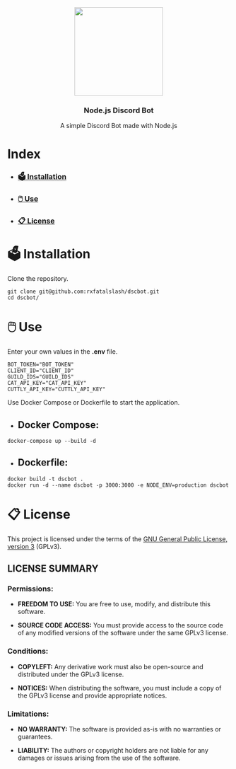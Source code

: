 <div align="center">
    <img src="https://i.imgur.com/HM8ZbVn.png" width="200px">
    
### Node.js Discord Bot

A simple Discord Bot made with Node.js
</div>

# Index
* ### [🗳️ Installation](#🗳️-installation)
* ### [🖱️ Use](#🖱️-use)
* ### [📋 License](#📋-license)

# 🗳️ Installation
Clone the repository.
```
git clone git@github.com:rxfatalslash/dscbot.git
cd dscbot/
```

# 🖱️ Use
Enter your own values in the **.env** file.
```
BOT_TOKEN="BOT_TOKEN"
CLIENT_ID="CLIENT_ID"
GUILD_IDS="GUILD_IDS"
CAT_API_KEY="CAT_API_KEY"
CUTTLY_API_KEY="CUTTLY_API_KEY"
```
Use Docker Compose or Dockerfile to start the application.
<br>
- ## Docker Compose:
```
docker-compose up --build -d
```
- ## Dockerfile:
```
docker build -t dscbot .
docker run -d --name dscbot -p 3000:3000 -e NODE_ENV=production dscbot
```

# 📋 License
This project is licensed under the terms of the [GNU General Public License, version 3](https://www.gnu.org/licenses/gpl-3.0.html) (GPLv3).

## LICENSE SUMMARY
### Permissions:

* **FREEDOM TO USE:** You are free to use, modify, and distribute this software.

* **SOURCE CODE ACCESS:** You must provide access to the source code of any modified versions of the software under the same GPLv3 license.

### Conditions:

* **COPYLEFT:** Any derivative work must also be open-source and distributed under the GPLv3 license.

* **NOTICES:** When distributing the software, you must include a copy of the GPLv3 license and provide appropriate notices.

### Limitations:

* **NO WARRANTY:** The software is provided as-is with no warranties or guarantees.

* **LIABILITY:** The authors or copyright holders are not liable for any damages or issues arising from the use of the software.

<a href="https://www.gnu.org/licenses/gpl-3.0.html" target="_blank">
  <img src="https://upload.wikimedia.org/wikipedia/commons/9/93/GPLv3_Logo.svg" width="80" height="15" />
</a>